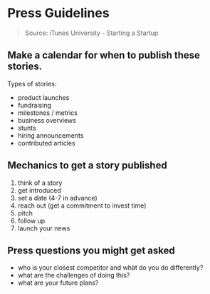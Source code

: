 # Press Guidelines

> Source: iTunes University - Starting a Startup

## Make a calendar for when to publish these stories.
Types of stories:
- product launches
- fundraising
- milestones / metrics
- business overviews
- stunts
- hiring announcements
- contributed articles

## Mechanics to get a story published

1. think of a story
2. get introduced
3. set a date (4-7 in advance)
4. reach out (get a commitment to invest time)
5. pitch
6. follow up
7. launch your news

## Press questions you might get asked

- who is your closest competitor and what do you do differently?
- what are the challenges of doing this?
- what are your future plans?
